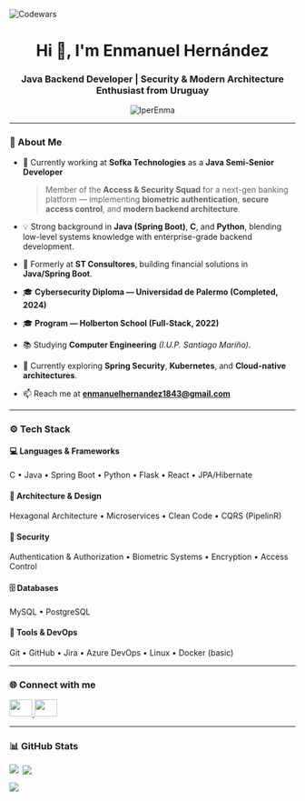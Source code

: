 ![Codewars](https://www.codewars.com/users/IperEnma/badges/large)

<h1 align="center">Hi 👋, I'm Enmanuel Hernández</h1>
<h3 align="center">Java Backend Developer | Security & Modern Architecture Enthusiast from Uruguay</h3>

<p align="center">
  <img src="https://komarev.com/ghpvc/?username=IperEnma&label=Profile%20views&color=0e75b6&style=flat" alt="IperEnma" />
</p>

---

### 💼 About Me

- 🔭 Currently working at **Sofka Technologies** as a **Java Semi-Senior Developer**  
  > Member of the **Access & Security Squad** for a next-gen banking platform — implementing **biometric authentication**, **secure access control**, and **modern backend architecture**.

- 💡 Strong background in **Java (Spring Boot)**, **C**, and **Python**, blending low-level systems knowledge with enterprise-grade backend development.

- 🧩 Formerly at **ST Consultores**, building financial solutions in **Java/Spring Boot**.

- 🎓 **Cybersecurity Diploma — Universidad de Palermo (Completed, 2024)**  
- 🎓 **Program — Holberton School (Full-Stack, 2022)**  
- 📚 Studying **Computer Engineering** *(I.U.P. Santiago Mariño)*.

- 🌱 Currently exploring **Spring Security**, **Kubernetes**, and **Cloud-native architectures**.

- 📫 Reach me at **enmanuelhernandez1843@gmail.com**

---

### ⚙️ Tech Stack

#### 💻 Languages & Frameworks
C • Java • Spring Boot • Python • Flask • React • JPA/Hibernate

#### 🧱 Architecture & Design
Hexagonal Architecture • Microservices • Clean Code • CQRS (PipelinR)

#### 🔐 Security
Authentication & Authorization • Biometric Systems • Encryption • Access Control

#### 🗄️ Databases
MySQL • PostgreSQL

#### 🧰 Tools & DevOps
Git • GitHub • Jira • Azure DevOps • Linux • Docker (basic)

---

### 🌐 Connect with me
<p align="left">
  <a href="https://linkedin.com/in/enmanuel-h-a382b2121" target="_blank">
    <img src="https://raw.githubusercontent.com/rahuldkjain/github-profile-readme-generator/master/src/images/icons/Social/linked-in-alt.svg" height="30" width="40"/>
  </a>
  <a href="https://github.com/IperEnma" target="_blank">
    <img src="https://raw.githubusercontent.com/rahuldkjain/github-profile-readme-generator/master/src/images/icons/Social/github.svg" height="30" width="40"/>
  </a>
</p>

---

### 📊 GitHub Stats
<p><img align="left" src="https://github-readme-stats.vercel.app/api/top-langs?username=IperEnma&show_icons=true&layout=compact&theme=tokyonight" /></p>

<p>&nbsp;<img align="center" src="https://github-readme-stats.vercel.app/api?username=IperEnma&show_icons=true&theme=tokyonight" /></p>

<p><img align="center" src="https://github-readme-streak-stats.herokuapp.com/?user=IperEnma&theme=tokyonight" /></p>
